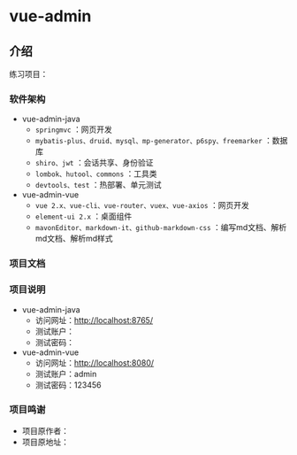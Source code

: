 # vue-admin

## 介绍

练习项目：

### 软件架构

- vue-admin-java
  - `springmvc` ：网页开发
  - `mybatis-plus、druid、mysql、mp-generator、p6spy、freemarker` ：数据库
  - `shiro、jwt` ：会话共享、身份验证
  - `lombok、hutool、commons` ：工具类
  - `devtools、test` ：热部署、单元测试
- vue-admin-vue 
  - `vue 2.x、vue-cli、vue-router、vuex、vue-axios` ：网页开发
  - `element-ui 2.x` ：桌面组件
  - `mavonEditor、markdown-it、github-markdown-css` ：编写md文档、解析md文档、解析md样式
  
### 项目文档


### 项目说明

- vue-admin-java
  - 访问网址：<http://localhost:8765/>
  - 测试账户：
  - 测试密码：
- vue-admin-vue
  - 访问网址：<http://localhost:8080/>
  - 测试账户：admin
  - 测试密码：123456
  
### 项目鸣谢

- 项目原作者：
- 项目原地址：
